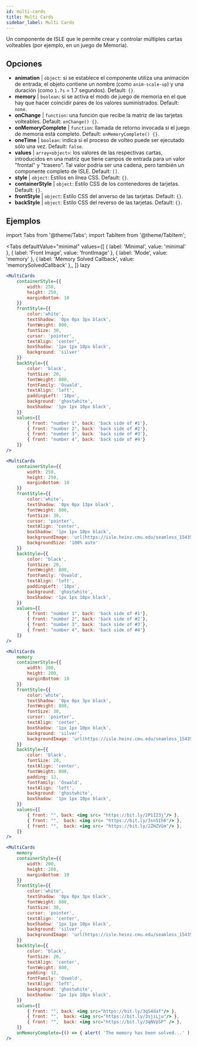 ```yaml
---
id: multi-cards
title: Multi Cards
sidebar_label: Multi Cards
---
```


Un componente de ISLE que le permite crear y controlar múltiples cartas volteables (por ejemplo, en un juego de Memoria).

## Opciones

* __animation__ | `object`: si se establece el componente utiliza una animación de entrada; el objeto contiene un nombre (como `anim-scale-up`) y una duración (como `1.7s` = 1.7 segundos). Default: `{}`.
* __memory__ | `boolean`: si se activa el modo de juego de memoria en el que hay que hacer coincidir pares de los valores suministrados. Default: `none`.
* __onChange__ | `function`: una función que recibe la matriz de las tarjetas volteables. Default: `onChange() {}`.
* __onMemoryComplete__ | `function`: llamada de retorno invocada si el juego de memoria está completo. Default: `onMemoryComplete() {}`.
* __oneTime__ | `boolean`: indica si el proceso de volteo puede ser ejecutado sólo una vez. Default: `false`.
* __values__ | `array<object>`: los valores de las respectivas cartas, introducidos en una matriz que tiene campos de entrada para un valor "frontal" y "trasero". Tal valor podría ser una cadena, pero también un componente completo de ISLE. Default: `[]`.
* __style__ | `object`: Estilos en línea CSS. Default: `{}`.
* __containerStyle__ | `object`: Estilo CSS de los contenedores de tarjetas. Default: `{}`.
* __frontStyle__ | `object`: Estilo CSS del anverso de las tarjetas. Default: `{}`.
* __backStyle__ | `object`: Estilo CSS del reverso de las tarjetas. Default: `{}`.


## Ejemplos

import Tabs from '@theme/Tabs';
import TabItem from '@theme/TabItem';

<Tabs
    defaultValue="minimal"
    values={[
        { label: 'Minimal', value: 'minimal' },
        { label: 'Front Image', value: 'frontImage' },
        { label: 'Mode', value: 'memory' },
        { label: 'Memory Solved Callback', value: 'memorySolvedCallback' },,
    ]}
    lazy
>

<TabItem value="minimal">

```jsx live
<MultiCards
    containerStyle={{
        width: 250,
        height: 250,
        marginBottom: 10
    }}
    frontStyle={{
        color:'white',
        textShadow: '0px 0px 3px black',
        fontWeight: 800,
        fontSize: 30,
        cursor: 'pointer',
        textAlign: 'center',
        boxShadow: '1px 1px 10px black',
        background: 'silver'
    }}
    backStyle={{
        color: 'black',
        fontSize: 20,
        fontWeight: 800,
        fontFamily: 'Oswald',
        textAlign: 'left',
        paddingLeft: '10px',
        background: 'ghostwhite',
        boxShadow: '1px 1px 10px black',
    }}
    values={[
        { front: "number 1", back: 'back side of #1'},
        { front: "number 2", back: 'back side of #2'},
        { front: "number 3", back: 'back side of #3'},
        { front: "number 4", back: 'back side of #4'}
    ]}
/>
```
</TabItem>

<TabItem value="frontImage">

```jsx live
<MultiCards
    containerStyle={{
        width: 250,
        height: 250,
        marginBottom: 10
    }}
    frontStyle={{
        color:'white',
        textShadow: '0px 0px 13px black',
        fontWeight: 800,
        fontSize: 30,
        cursor: 'pointer',
        textAlign: 'center',
        boxShadow: '1px 1px 10px black',
        backgroundImage: 'url(https://isle.heinz.cmu.edu/seamless_1543575455035.png)',
        backgroundSize: '100% auto'
    }}
    backStyle={{
        color: 'black',
        fontSize: 20,
        fontWeight: 800,
        fontFamily: 'Oswald',
        textAlign: 'left',
        paddingLeft: '10px',
        background: 'ghostwhite',
        boxShadow: '1px 1px 10px black',
    }}
    values={[
        { front: "number 1", back: 'back side of #1'},
        { front: "number 2", back: 'back side of #2'},
        { front: "number 3", back: 'back side of #3'},
        { front: "number 4", back: 'back side of #4'}
    ]}
/>
```
</TabItem>

<TabItem value="memory">

```jsx live
<MultiCards
    memory
    containerStyle={{
        width: 200,
        height: 200,
        marginBottom: 10
    }}
    frontStyle={{
        color:'white',
        textShadow: '0px 0px 3px black',
        fontWeight: 800,
        fontSize: 30,
        cursor: 'pointer',
        textAlign: 'center',
        boxShadow: '1px 1px 10px black',
        background: 'silver',
        backgroundImage: 'url(https://isle.heinz.cmu.edu/seamless_1543575455035.png)',
    }}
    backStyle={{
        color: 'black',
        fontSize: 20,
        textAlign: 'center',
        fontWeight: 800,
        padding: 12,
        fontFamily: 'Oswald',
        textAlign: 'left',
        background: 'ghostwhite',
        boxShadow: '1px 1px 10px black',
    }}
    values={[
        { front: "", back: <img src= "https://bit.ly/2P1I23j"/> },
        { front: "",  back: <img src= "https://bit.ly/3sn5Ih6"/> },
        { front: "",  back: <img src= "https://bit.ly/2ZHZVGm"/> },
    ]}
/>
```
</TabItem>

<TabItem value="memorySolvedCallback">

```jsx live
<MultiCards
    memory
    containerStyle={{
        width: 200,
        height: 200,
        marginBottom: 10
    }}
    frontStyle={{
        color:'white',
        textShadow: '0px 0px 3px black',
        fontWeight: 800,
        fontSize: 30,
        cursor: 'pointer',
        textAlign: 'center',
        boxShadow: '1px 1px 10px black',
        background: 'silver',
        backgroundImage: 'url(https://isle.heinz.cmu.edu/seamless_1543575455035.png)',
    }}
    backStyle={{
        color: 'black',
        fontSize: 20,
        textAlign: 'center',
        fontWeight: 800,
        padding: 12,
        fontFamily: 'Oswald',
        textAlign: 'left',
        background: 'ghostwhite',
        boxShadow: '1px 1px 10px black',
    }}
    values={[
        { front: "", back: <img src="https://bit.ly/3qS4daf"/> },
        { front: "",  back: <img src="https://bit.ly/3sjiLju"/> },
        { front: "",  back: <img src="https://bit.ly/3qNVpSP" /> },
    ]}
    onMemoryComplete={() => { alert( 'The memory has been solved...' ); }}
/>
```
</TabItem>

</Tabs>


